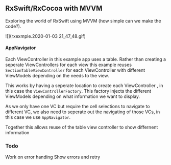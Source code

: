 ## RxSwift/RxCocoa with MVVM

Exploring the world of RxSwift using MVVM (how simple can we make the code?).

![](rxexmple.2020-01-03 21_47_48.gif)

#### AppNavigator

Each ViewController in this example app uses a table.  Rather than creating a seperate ViewControllers for each view this example reuses `SectionTableViewController` for each ViewController with different ViewModels depending on the needs to the view.

This works by having a seperate location to create each ViewController , in this case the `ViewControllerFactory`.  This factory injects the different ViewModels depending on what information we want to display.  

As we only have one VC but require the cell selections to navigate to different VC, we also need to seperate out the navigating of those VCs, in this case we use `AppNavigator`.

Together this allows reuse of the table view controller to show differnent information


### Todo

Work on error handing
Show errors and retry

